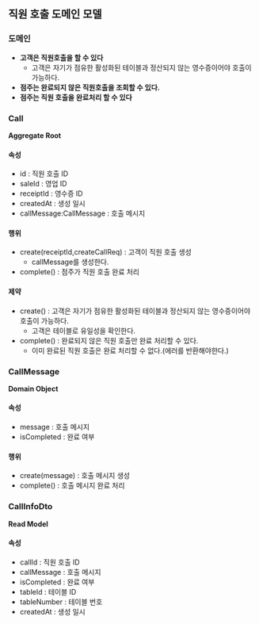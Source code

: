 ## 직원 호출 도메인 모델

### 도메인

- **고객은 직원호출을 할 수 있다**
    - 고객은 자기가 점유한 활성화된 테이블과 정산되지 않는 영수증이어야 호출이 가능하다.
- **점주는 완료되지 않은 직원호출을 조회할 수 있다.**
- **점주는 직원 호출을 완료처리 할 수 있다**

### Call

__Aggregate Root__

#### 속성

- id : 직원 호출 ID
- saleId : 영업 ID
- receiptId : 영수증 ID
- createdAt : 생성 일시
- callMessage:CallMessage : 호출 메시지

#### 행위

- create(receiptId,createCallReq) : 고객이 직원 호출 생성
    - callMessage를 생성한다.
- complete() : 점주가 직원 호출 완료 처리

#### 제약

- create() : 고객은 자기가 점유한 활성화된 테이블과 정산되지 않는 영수증이어야 호출이 가능하다.
    - 고객은 테이블로 유일성을 확인한다.
- complete() : 완료되지 않은 직원 호출만 완료 처리할 수 있다.
    - 이미 완료된 직원 호출은 완료 처리할 수 없다.(에러를 반환해야한다.)

### CallMessage

__Domain Object__

#### 속성

- message : 호출 메시지
- isCompleted : 완료 여부

#### 행위

- create(message) : 호출 메시지 생성
- complete() : 호출 메시지 완료 처리

### CallInfoDto

__Read Model__

#### 속성

- callId : 직원 호출 ID
- callMessage : 호출 메시지
- isCompleted : 완료 여부
- tableId : 테이블 ID
- tableNumber : 테이블 번호
- createdAt : 생성 일시

